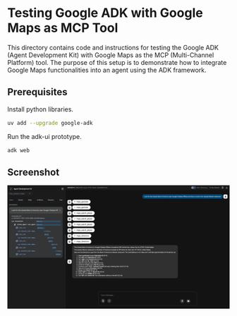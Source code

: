 # Testing Google ADK with Google Maps as MCP Tool

This directory contains code and instructions for testing the Google ADK (Agent Development Kit) with Google Maps as the MCP (Multi-Channel Platform) tool. The purpose of this setup is to demonstrate how to integrate Google Maps functionalities into an agent using the ADK framework.

## Prerequisites

Install python libraries.
```bash
uv add --upgrade google-adk
```

Run the adk-ui prototype.
```bash
adk web
```

## Screenshot

![img.png](screenshot_1.png)